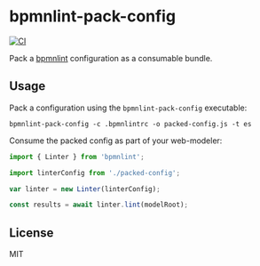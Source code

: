 # bpmnlint-pack-config

[![CI](https://github.com/nikku/bpmnlint-pac-config/workflows/CI/badge.svg)](https://github.com/nikku/bpmnlint-pack-config/actions?query=workflow%3ACI)

Pack a [bpmnlint](https://github.com/bpmn-io/bpmnlint) configuration as a consumable bundle.


## Usage

Pack a configuration using the `bpmnlint-pack-config` executable:

```
bpmnlint-pack-config -c .bpmnlintrc -o packed-config.js -t es
```

Consume the packed config as part of your web-modeler:

```javascript
import { Linter } from 'bpmnlint';

import linterConfig from './packed-config';

var linter = new Linter(linterConfig);

const results = await linter.lint(modelRoot);
```


## License

MIT
